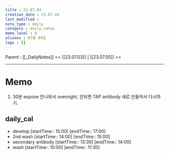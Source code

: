 ```yaml
---
title : 23.07.04
creation_date : 23.07.04
last_modified :
note_type : daily
category : daily_notes
memo_level : 0
aliases : 07월 04일
tags : []
---
```

Parent : [[_DailyNotes]]
<< [[23.07.03]] | [[23.07.05]] >>

---
# Memo

1.  30분 expose 안나와서 overnight, 안되면 TAP antibody 새로 만들어서 다시하기.

## daily_cal
-  develop [startTime:: 15:00]  [endTime:: 17:00]
-  2nd wash [startTime:: 14:00]  [endTime:: 15:00]
-  secondary antibody [startTime:: 13:30]  [endTime:: 14:00]
-  wash [startTime:: 10:00]  [endTime:: 11:30]
